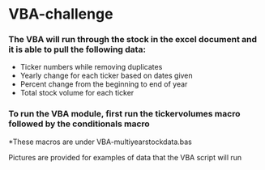# VBA-challenge
### The VBA will run through the stock in the excel document and it is able to pull the following data:
* Ticker numbers while removing duplicates
* Yearly change for each ticker based on dates given
* Percent change from the beginning to end of year
* Total stock volume for each ticker

### To run the VBA module, first run the tickervolumes macro followed by the conditionals macro
*These macros are under VBA-multiyearstockdata.bas

Pictures are provided for examples of data that the VBA script will run
